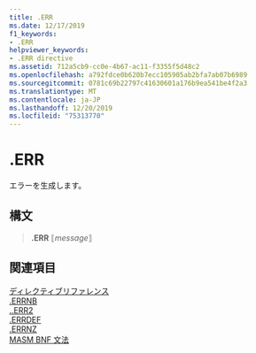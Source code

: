 ```yaml
---
title: .ERR
ms.date: 12/17/2019
f1_keywords:
- .ERR
helpviewer_keywords:
- .ERR directive
ms.assetid: 712a5cb9-cc0e-4b67-ac11-f3355f5d48c2
ms.openlocfilehash: a792fdce0b620b7ecc105905ab2bfa7ab07b6989
ms.sourcegitcommit: 0781c69b22797c41630601a176b9ea541be4f2a3
ms.translationtype: MT
ms.contentlocale: ja-JP
ms.lasthandoff: 12/20/2019
ms.locfileid: "75313770"
---
```

# <a name="err"></a>**.ERR**

エラーを生成します。

## <a name="syntax"></a>構文

> **.ERR** ⟦*message*⟧

## <a name="see-also"></a>関連項目

[ディレクティブリファレンス](directives-reference.md)\
[.ERRNB](dot-errnb.md)\
[..ERR2](dot-err2.md)\
[.ERRDEF](dot-errdef.md)\
[.ERRNZ](dot-errnz.md)\
[MASM BNF 文法](masm-bnf-grammar.md)
